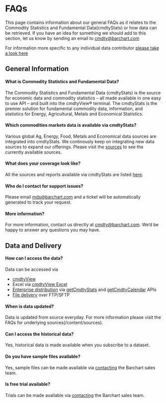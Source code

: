 # FAQs
This page contains information about our general FAQs as it relates to the Commodity Statistics and Fundamental Data(cmdtyStats) or how data can be retrieved. If you have an idea for something we should add to this section, let us know by sending an email to cmdty@barchart.com

For information more specific to any individual data contributor [please take a look here](/content/contributors)

## General Information

#### What is Commodity Statistics and Fundamental Data?
The Commodity Statistics and Fundamental Data (cmdtyStats) is the source for economic data and commodity statistics – all made available in one easy to use API – and built into the cmdtyView® terminal. The cmdtyStats is the premier solution for fundamental commodity data, information, and statistics for Energy, Agricultural, Metals and Economical Statistics.

#### Which commodities markets data is available via cmdtyStats?
Various global Ag, Energy, Food, Metals and Economical data sources are integrated into cmdtyStats. We continously keep on integrating new data sources to expand our offerings. Please visit the [sources](/content/sources) to see the currently available sources.

#### What does your coverage look like?
All the sources and reports available via cmdtyStats are listed [here](/content/sources).

#### Who do I contact for support issues?
Please email mds@barchart.com and a ticket will be automatically generated to track your request.

#### More information?
For more information, contact us directly at cmdty@barchart.com. We’d be happy to answer any questions you may have.

## Data and Delivery

#### How can I access the data?
Data can be accessed via
* [cmdtyView](https://www.barchart.com/cmdty/trading/cmdtyview)
* Excel via [cmdtyView Excel](https://www.barchart.com/cmdty/trading/cmdtyview-excel)
* [Enterprise distribution](https://www.barchart.com/cmdty/contact) via [getCmdtyStats](https://www.barchart.com/ondemand/api/getCmdtyStats) and [getCmdtyCalendar](https://www.barchart.com/ondemand/api/getCmdtyCalendar) APIs
* [File delivery](https://www.barchart.com/cmdty/contact) over FTP/SFTP

#### When is data updated?
Data is updated from source everyday. For more information please visit the FAQs for underlying sources(/content/sources).

#### Can I access the historical data?
Yes, historical data is made available when you subscribe to a dataset.

#### Do you have sample files available?
Yes, sample files can be made available via [contacting](https://www.barchart.com/cmdty/contact) the Barchart sales team.

#### Is free trial available?
Trials can be made available via [contacting](https://www.barchart.com/cmdty/contact) the Barchart sales team.
